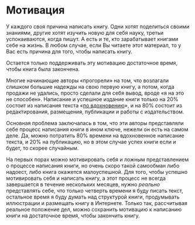 
# Мотивация

У каждого своя причина написать книгу.  Одни хотят поделиться своими
знаниями, другие хотят изучить новую для себя науку, третьи
успокаиваются, когда пишут.  А есть и те, кто зарабатывает книгами
себе на жизнь.  В любом случае, если Вы читаете этот материал, то у
Вас есть причина для того, чтобы написать книгу.

Остается только поддерживать эту мотивацию достаточное время, чтобы
книга была закончена.

Многие начинающие авторы «прогорели» на том, что возлагали слишком
большие надежды на свою первую книгу, а потом, когда продажи не
удались, просто сделали для себя вывод, вроде «я на это не способен».
Написание и успешное издание книги только на 20% состоит из написания
текста «[по вдохновению](inspiration.md)», и на 80% состоит из редактирования,
размещения, публикации и работы с издательством.

Основная проблема заключалась в том, что эти авторы представляли себе
процесс написания книги в ином ключе, нежели он есть на самом деле.
Да, можно потратить 80% времени на вдохновенное написание текста, и
20% на публикацию, но в этом случае успех книги если и будет, то
скорее случайным.

На первых порах можно мотивировать себя и ложным представлением о
процессе написания книги, но очень скоро такой самообман либо надоест,
либо книга окажется малоуспешной.  Для того, чтобы успешно
мотивировать себя и написать книгу, а этот процесс не всегда
завершается в течение нескольких месяцев, нужно *реально* представлять
себе, что только четверть времени я буду писать текст, остальное время
я буду думать над структурой книги, продумывать иллюстрации и
размещать книгу в Интернете.  Только так, рассчитывая реальное
положение дел, можно сохранить мотивацию к написанию книги на
достаточное время, чтобы закончить книгу.
